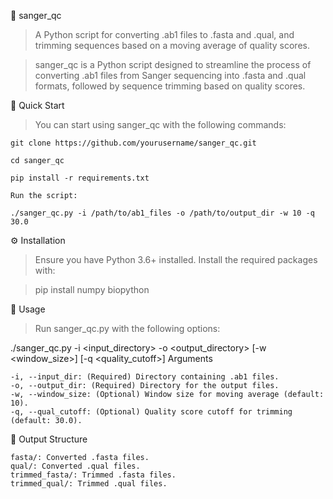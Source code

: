 🧬 sanger_qc
>A Python script for converting .ab1 files to .fasta and .qual, and trimming sequences based on a moving average of quality scores.

>sanger_qc is a Python script designed to streamline the process of converting .ab1 files from Sanger sequencing into .fasta and .qual formats, followed by sequence trimming based on quality scores.

🚀 Quick Start
>You can start using sanger_qc with the following commands:

    git clone https://github.com/yourusername/sanger_qc.git

    cd sanger_qc

    pip install -r requirements.txt

    Run the script:

    ./sanger_qc.py -i /path/to/ab1_files -o /path/to/output_dir -w 10 -q 30.0

⚙️ Installation
>Ensure you have Python 3.6+ installed. Install the required packages with:

>pip install numpy biopython

🔧 Usage
>Run sanger_qc.py with the following options:

./sanger_qc.py -i <input_directory> -o <output_directory> [-w <window_size>] [-q <quality_cutoff>]
Arguments

    -i, --input_dir: (Required) Directory containing .ab1 files.
    -o, --output_dir: (Required) Directory for the output files.
    -w, --window_size: (Optional) Window size for moving average (default: 10).
    -q, --qual_cutoff: (Optional) Quality score cutoff for trimming (default: 30.0).
 
📂 Output Structure

    fasta/: Converted .fasta files.
    qual/: Converted .qual files.
    trimmed_fasta/: Trimmed .fasta files.
    trimmed_qual/: Trimmed .qual files.

